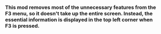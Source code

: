 ### This mod removes most of the unnecessary features from the F3 menu, so it doesn't take up the entire screen. Instead, the essential information is displayed in the top left corner when F3 is pressed.
